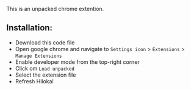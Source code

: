 This is an unpacked chrome extention.

## Installation:
- Download this code file
- Open google chrome and navigate to `Settings icon` > `Extensions` > `Manage Extensions`
- Enable developer mode from the top-right corner
- Click om `Load unpacked`
- Select the extension file
- Refresh Hilokal